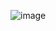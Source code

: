 ![image](https://user-images.githubusercontent.com/77547122/174501845-177fcfb0-9e00-48f1-aa65-e3116d595797.png)
